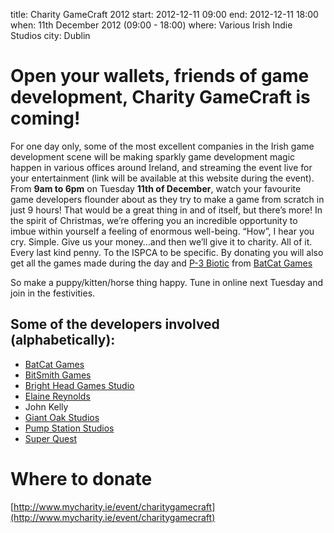 title: Charity GameCraft 2012
start: 2012-12-11 09:00
end: 2012-12-11 18:00
when: 11th December 2012 (09:00 - 18:00)
where: Various Irish Indie Studios
city: Dublin

# Open your wallets, friends of game development, Charity GameCraft is coming!

For one day only, some of the most excellent companies in the Irish game development scene will be making sparkly game development magic happen in various offices around Ireland, and streaming the event live for your entertainment (link will be available at this website during the event). From **9am to 6pm** on Tuesday **11th of December**, watch your favourite game developers flounder about as they try to make a game from scratch in just 9 hours! That would be a great thing in and of itself, but there’s more! In the spirit of Christmas, we’re offering you an incredible opportunity to imbue within yourself a feeling of enormous well-being. “How”, I hear you cry. Simple. Give us your money…and then we’ll give it to charity. All of it. Every last kind penny. To the ISPCA to be specific. By donating you will also get all the games made during the day and [P-3 Biotic](http://www.desura.com/games/p-3-biotic) from [BatCat Games](http://batcatgames.com/blog/)

So make a puppy/kitten/horse thing happy. Tune in online next Tuesday and join in the festivities.

## Some of the developers involved (alphabetically):

* [BatCat Games](http://batcatgames.com/blog/)
* [BitSmith Games](http://bitsmithgames.com/)
* [Bright Head Games Studio](http://brightheadgames.com/)
* [Elaine Reynolds](https://twitter.com/Elaine_Reynolds)
* John Kelly
* [Giant Oak Studios](http://www.giantoakstudios.com/)
* [Pump Station Studios](http://www.pumpstationstudios.com/)
* [Super Quest](http://ie.wayra.org/en/startup/superquest)

# Where to donate
[http://www.mycharity.ie/event/charitygamecraft](http://www.mycharity.ie/event/charitygamecraft)